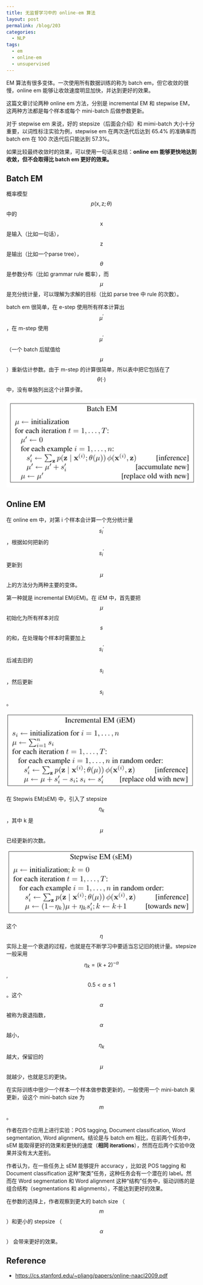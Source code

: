 ```yaml
---
title: 无监督学习中的 online-em 算法
layout: post
permalink: /blog/203
categories:
  - NLP
tags:
  - em
  - online-em
  - unsupervised
---
```


EM 算法有很多变体。一次使用所有数据训练的称为 batch em，但它收敛的很慢，online em 能够让收敛速度明显加快，并达到更好的效果。

这篇文章讨论两种 online em 方法，分别是 incremental EM 和 stepwise EM，这两种方法都是每个样本或每个 mini-batch 后做参数更新。

对于 stepwise em 来说，好的 stepsize（后面会介绍）和 mimi-batch 大小十分重要，以词性标注实验为例，stepwise em 在两次迭代后达到 65.4% 的准确率而 batch em 在 100 次迭代后只能达到 57.3%。

如果比较最终收敛时的效果，可以使用一句话来总结：**online em 能够更快地达到收敛，但不会取得比 batch em 更好的效果。**

## Batch EM

概率模型 $$p(\mathrm{x},\mathrm{z};\theta)$$ 中的 $$\mathrm{x}$$ 是输入（比如一句话），$$\mathrm{z}$$ 是输出（比如一个parse tree），$$\theta$$ 是参数分布（比如 grammar rule 概率），而 $$\mu$$ 是充分统计量，可以理解为求解的目标（比如 parse tree 中 rule 的次数）。

batch em 很简单，在 e-step 使用所有样本计算出 $$\mu^{'}$$ ，在 m-step 使用 $$\mu^{'}$$ （一个 batch 后赋值给 $$\mu$$）重新估计参数。由于 m-step 的计算很简单，所以表中把它包括在了 $$\theta(\cdot)$$ 中，没有单独列出这个计算步骤。

![](../img/203_batchem.png)

## Online EM

在 online em 中，对第 i 个样本会计算一个充分统计量 $$s_{i}^{'}$$ ，根据如何把新的 $$s_{i}^{'}$$ 更新到 $$\mu$$ 上的方法分为两种主要的变体。

第一种就是 incremental EM(iEM)。在 iEM 中，首先要把 $$\mu$$ 初始化为所有样本对应 $$s$$ 的和，在处理每个样本时需要加上 $$s_{i}^{'}$$ 后减去旧的 $$s_{i}$$，然后更新 $$s_{i}$$ 。

![](../img/203_iem.png)

在 Stepwis EM(sEM) 中，引入了 stepsize $$\eta_{k}$$，其中 k 是 $$\mu$$ 已经更新的次数。

![](../img/203_sem.png)

这个$$\eta$$ 实际上是一个衰退的过程，也就是在不断学习中要适当忘记旧的统计量。stepsize 一般采用 $$\eta_{k}=(k+2)^{- \alpha}$$, $$0.5< \alpha \leq 1$$。这个 $$\alpha$$ 被称为衰退指数，$$\alpha$$ 越小，$$\eta_{k}$$ 越大，保留旧的 $$\mu$$ 就越少，也就是忘的更快。

在实际训练中很少一个样本一个样本做参数更新的，一般使用一个 mini-batch 来更新，设这个 mini-batch size 为 $$m$$。

作者在四个应用上进行实验：POS tagging, Document classification, Word segmentation, Word alignment。结论是与 batch em 相比，在前两个任务中，sEM 能取得更好的效果和更快的速度（**相同 iterations**），然而在后两个实验中效果并没有太大差别。

作者认为，在一些任务上 sEM 能够提升 accuracy ，比如说 POS tagging 和 Document classification 这种“聚类”任务，这种任务会有一个潜在的 label。然而在 Word segmentation 和 Word alignment 这种“结构”任务中，驱动训练的是组合结构（segmentations 和 alignments），不能达到更好的效果。

在参数的选择上，作者观察到更大的 batch size （$$m$$ ）和更小的 stepsize （$$\alpha$$） 会带来更好的效果。

## Reference

- https://cs.stanford.edu/~pliang/papers/online-naacl2009.pdf
